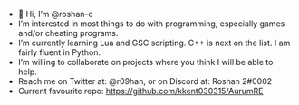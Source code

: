 - 👋 Hi, I’m @roshan-c
- I’m interested in most things to do with programming, especially games and/or cheating programs. 
- I’m currently learning Lua and GSC scripting. C++ is next on the list. I am fairly fluent in Python.
- I’m willing to collaborate on projects where you think I will be able to help.
- Reach me on Twitter at: @r09han, or on Discord at: Roshan 2#0002
- Current favourite repo: https://github.com/kkent030315/AurumRE

<!---
roshan-c/roshan-c is a ✨ special ✨ repository because its `README.md` (this file) appears on your GitHub profile.
You can click the Preview link to take a look at your changes.
--->
